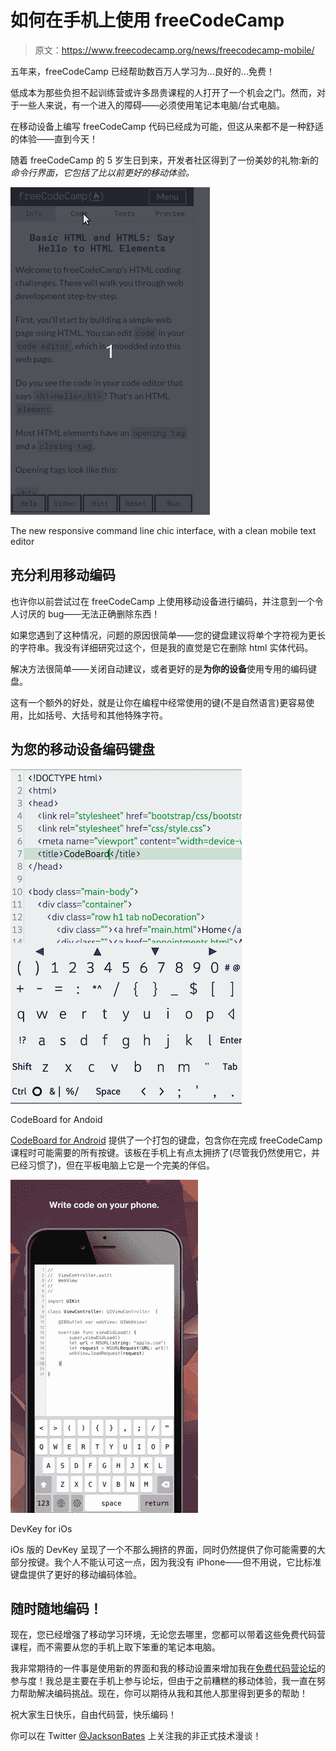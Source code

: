 # 如何在手机上使用 freeCodeCamp

> 原文：<https://www.freecodecamp.org/news/freecodecamp-mobile/>

五年来，freeCodeCamp 已经帮助数百万人学习为...良好的...免费！

低成本为那些负担不起训练营或许多昂贵课程的人打开了一个机会之门。然而，对于一些人来说，有一个进入的障碍——必须使用笔记本电脑/台式电脑。

在移动设备上编写 freeCodeCamp 代码已经成为可能，但这从来都不是一种舒适的体验——直到今天！

随着 freeCodeCamp 的 5 岁生日到来，开发者社区得到了一份美妙的礼物:新的*命令行界面，它包括了比以前更好的移动体验。*

![commlinechic](img/f95b0753efc27be27053146213ca5a93.png)

The new responsive command line chic interface, with a clean mobile text editor

## 充分利用移动编码

也许你以前尝试过在 freeCodeCamp 上使用移动设备进行编码，并注意到一个令人讨厌的 bug——无法正确删除东西！

如果您遇到了这种情况，问题的原因很简单——您的键盘建议将单个字符视为更长的字符串。我没有详细研究过这个，但是我的直觉是它在删除 html 实体代码。

解决方法很简单——关闭自动建议，或者更好的是**为你的设备**使用专用的编码键盘。

这有一个额外的好处，就是让你在编程中经常使用的键(不是自然语言)更容易使用，比如括号、大括号和其他特殊字符。

## 为您的移动设备编码键盘

![codeboard](img/c167402b98da462ed7896daa7a233c0f.png)

CodeBoard for Andoid

[CodeBoard for Android](https://play.google.com/store/apps/details?id=com.gazlaws.codeboard) 提供了一个打包的键盘，包含你在完成 freeCodeCamp 课程时可能需要的所有按键。该板在手机上有点太拥挤了(尽管我仍然使用它，并已经习惯了)，但在平板电脑上它是一个完美的伴侣。

![ioscodeboard](img/5ee09a5423c4beb6b5f14d95da71bf32.png)

DevKey for iOs

iOs 版的 DevKey 呈现了一个不那么拥挤的界面，同时仍然提供了你可能需要的大部分按键。我个人不能认可这一点，因为我没有 iPhone——但不用说，它比标准键盘提供了更好的移动编码体验。

## 随时随地编码！

现在，您已经增强了移动学习环境，无论您去哪里，您都可以带着这些免费代码营课程，而不需要从您的手机上取下笨重的笔记本电脑。

我非常期待的一件事是使用新的界面和我的移动设置来增加我在[免费代码营论坛](https://freecodecamp.org/forum)的参与度！我总是主要在手机上参与论坛，但由于之前糟糕的移动体验，我一直在努力帮助解决编码挑战。现在，你可以期待从我和其他人那里得到更多的帮助！

祝大家生日快乐，自由代码营，快乐编码！

你可以在 Twitter [@JacksonBates](https://twitter.com/jacksonbates) 上关注我的非正式技术漫谈！